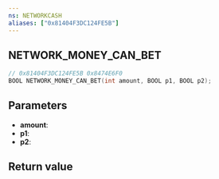 ```yaml
---
ns: NETWORKCASH
aliases: ["0x81404F3DC124FE5B"]
---
```

## NETWORK_MONEY_CAN_BET

```c
// 0x81404F3DC124FE5B 0x8474E6F0
BOOL NETWORK_MONEY_CAN_BET(int amount, BOOL p1, BOOL p2);
```


## Parameters
* **amount**: 
* **p1**: 
* **p2**: 

## Return value
